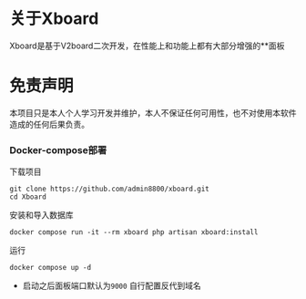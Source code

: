 # 关于Xboard
Xboard是基于V2board二次开发，在性能上和功能上都有大部分增强的**面板

# 免责声明
本项目只是本人个人学习开发并维护，本人不保证任何可用性，也不对使用本软件造成的任何后果负责。





### Docker-compose部署

下载项目
```
git clone https://github.com/admin8800/xboard.git
cd Xboard
```

安装和导入数据库
```
docker compose run -it --rm xboard php artisan xboard:install
```

运行
```
docker compose up -d
```

- 启动之后面板端口默认为`9000` 自行配置反代到域名
